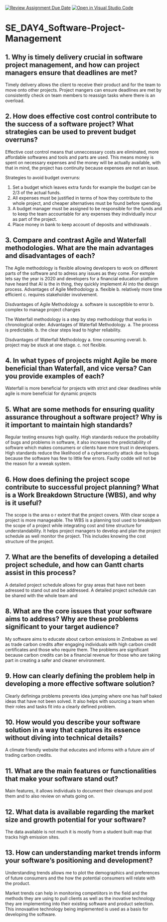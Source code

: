 [![Review Assignment Due Date](https://classroom.github.com/assets/deadline-readme-button-22041afd0340ce965d47ae6ef1cefeee28c7c493a6346c4f15d667ab976d596c.svg)](https://classroom.github.com/a/9pw6JKcu)
[![Open in Visual Studio Code](https://classroom.github.com/assets/open-in-vscode-2e0aaae1b6195c2367325f4f02e2d04e9abb55f0b24a779b69b11b9e10269abc.svg)](https://classroom.github.com/online_ide?assignment_repo_id=18540304&assignment_repo_type=AssignmentRepo)
# SE_DAY4_Software-Project-Management
## 1. Why is timely delivery crucial in software project management, and how can project managers ensure that deadlines are met?
Timely delivery allows the client to receive their product and for the team to move onto other projects. Project mangers can ensure deadlines are met by consistently check on team members to reassign tasks where there is an overload. 

## 2. How does effective cost control contribute to the success of a software project? What strategies can be used to prevent budget overruns?
Effective cost control means that unneccessary costs are eliminated, more affordable softwares and tools and parts are used. This means money is spent on necessary expenses and the money will be actually available, with that in mind, the project has continuity because expenses are not an issue. 

Strategies to avoid budget overruns:
1. Set a budget which leaves extra funds for example the budget can be 2/3 of the actual funds.
2. All expenses must be justified in terms of how they contribute to the whole project, and cheaper alternatives must be found before spending.
3. A budget manager must be assigned to be responsible for the funds and to keep the team accountable for any expenses they individually incur as part of the project.
4. Place money in bank to keep account of deposits and withdrawals
.
## 3. Compare and contrast Agile and Waterfall methodologies. What are the main advantages and disadvantages of each?
The Agile methodology is flexible allowing developers to work on different parts of the software and to adress any issues as they come. For exmple lets say the 
year is 2020 and developers for a financial education platform have heard that AI is the in thing, they quickly implement AI into the design process.
Advantages of Agile Methodology
a. flexible
b. relatively more time efficient
c. requires stakeholder involvement.

Disdvantages of Agile Methodology
a. software is susceptible to error
b. complex to manage project changes

The Waterfall methodology is a step by step methodology that works in chronological order. 
Advantages of Waterfall Methodology.
a. The process is predictable.
b. the clear steps lead to higher reliability.

Disdvantages of Waterfall Methodology
a. time consuming overall.
b. project may be stuck at one stage.
c. not flexible.


## 4. In what types of projects might Agile be more beneficial than Waterfall, and vice versa? Can you provide examples of each?
Waterfall is more beneficial for projects with strict and clear deadlines while agile is more beneficial for dynamic projects

## 5. What are some methods for ensuring quality assurance throughout a software project? Why is it important to maintain high standards?
Regular testing ensures high quality. High standards reduce the probability of bugs and problems in software, it also increases the predictability of software which makes consumers or clients have more trust in developers. High standards reduce the likelihood of a cybersecurity attack due to bugs because the software has few to little few errors. Faulty codde will not be the reason for a wweak system.

## 6. How does defining the project scope contribute to successful project planning? What is a Work Breakdown Structure (WBS), and why is it useful?
The scope is the area  o r extent that the project covers. With clear scope a project is more manageable. The WBS is a planning tool used to breakdpwn the scope of a project while integrating cost and time structure for understandability. It helps project managers to develop and plan the project schedule as well monitor the project. This includes knowing the cost structure of the project.

## 7. What are the benefits of developing a detailed project schedule, and how can Gantt charts assist in this process?
A detailed project schedule allows for gray areas that have not been adressed to stand out and be addressed. A detailed project schedule can be shared with the whole team and

## 8. What are the core issues that your software aims to address? Why are these problems significant to your target audience?
My software aims to educate about carbon emissions in Zimbabwe as wel as trade carbon credits after engaging individuals with high carbon credit certificates and those who require them. The problems are significant because carbon credits can be a financial revenue for those who are taking part in creating a safer and cleaner environment.

## 9. How can clearly defining the problem help in developing a more effective software solution?
Clearly defininga problems prevents idea jumping where one has half baked ideas that have not been solved. It also helps with sourcing a team when their roles and tasks fit into a clearly defined problem.

## 10. How would you describe your software solution in a way that captures its essence without diving into technical details?
A climate friendly website that educates and informs with a future aim of trading carbon credits.

## 11. What are the main features or functionalities that make your software stand out?
Main features, it allows individuals to document their cleanups and post them and to also review on whats going on.

## 12. What data is available regarding the market size and growth potential for your software?
The data available is not much it is mostly from a student built map that tracks high emission sites.

## 13. How can understanding market trends inform your software’s positioning and development?
Understanding trends allows me to plot the demographics and preferences  of future consumers and the how the potential consumers will relate with the product.

Market trends can help in monitoring competiitors in the field and the methods they are using to pull clients as well as the inovative technology they are implementing into their existing software and product selection. This innovaative technology being implemented is used as a basis for developing the software.

